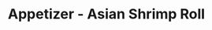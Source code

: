 ---
title: Appetizer - Asian Shrimp Roll
price: $31.09
description: Curabitur gravida nisi at nibh. In hac habitasse platea dictumst. Aliquam augue quam, sollicitudin vitae, consectetuer eget, rutrum at, lorem.
image: https://dummyimage.com/100x250.png/ff4444/ffffff
---